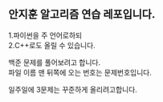 ## 안지훈 알고리즘 연습 레포입니다.
1.파이썬을 주 언어로하되<br>
2.C++로도 올릴 수 있습니다.

백준 문제를 풀어보려고 합니다.<br>
파일 이름 맨 뒤쪽에 오는 번호는 문제번호입니다.

일주일에 3문제는 꾸준하게 올리려고합니다.